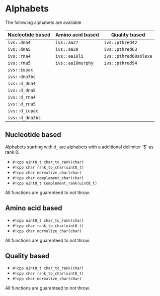 # Alphabets
The following alphabets are available

| Nucleotide based | Amino acid based | Quality based         |
|------------------|------------------|-----------------------|
| `ivs::dna4`      | `ivs::aa27`      | `ivs::pthred42`       |
| `ivs::dna5`      | `ivs::aa20`      | `ivs::pthred63`       |
| `ivs::rna4`      | `ivs::aa10li`    | `ivs::pthred68solexa` |
| `ivs::rna5`      | `ivs::aa10murphy`| `ivs::pthred94`       |
| `ivs::iupac`     |                  |                       |
| `ivs::dna3bs`    |                  |                       |
| `ivs::d_dna4`    |                  |                       |
| `ivs::d_dna5`    |                  |                       |
| `ivs::d_rna4`    |                  |                       |
| `ivs::d_rna5`    |                  |                       |
| `ivs::d_iupac`   |                  |                       |
| `ivs::d_dna3bs`  |                  |                       |


## Nucleotide based
Alphabets starting with `d_` are alphabets with a additional delimiter '$' as rank 0.
- `#!cpp uint8_t char_to_rank(char)`
- `#!cpp char rank_to_char(uint8_t)`
- `#!cpp char normalize_char(char)`
- `#!cpp char complement_char(char)`
- `#!cpp uint8_t complement_rank(uint8_t)`

All functions are guarenteed to not throw.


## Amino acid based
- `#!cpp uint8_t char_to_rank(char)`
- `#!cpp char rank_to_char(uint8_t)`
- `#!cpp char normalize_char(char)`

All functions are guarenteed to not throw.

## Quality based
- `#!cpp uint8_t char_to_rank(char)`
- `#!cpp char rank_to_char(uint8_t)`
- `#!cpp char normalize_char(char)`

All functions are guarenteed to not throw.
